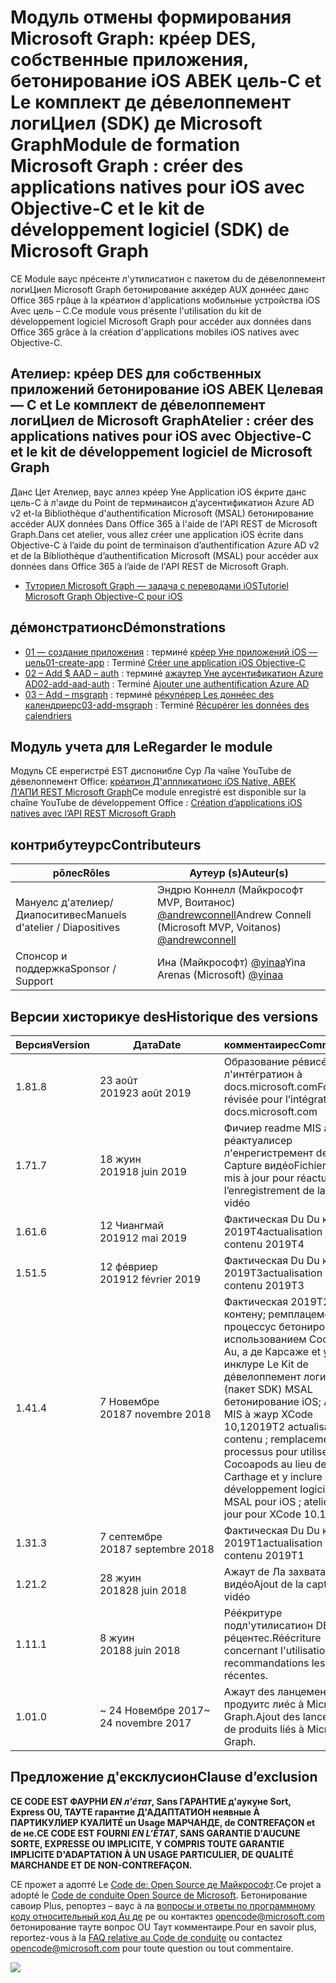 # <a name="module-de-formation-microsoft-graph-crer-des-applications-natives-pour-ios-avec-objective-c-et-le-kit-de-dveloppement-logiciel-sdk-de-microsoft-graph"></a><span data-ttu-id="b61db-101">Модуль отмены формирования Microsoft Graph: крéер DES, собственные приложения, бетонирование iOS АВЕК цель-C et Le комплект де дéвелоппемент логиЦиел (SDK) де Microsoft Graph</span><span class="sxs-lookup"><span data-stu-id="b61db-101">Module de formation Microsoft Graph : créer des applications natives pour iOS avec Objective-C et le kit de développement logiciel (SDK) de Microsoft Graph</span></span>

<span data-ttu-id="b61db-102">CE Module ваус прéсенте л'утилисатион с пакетом du de дéвелоппемент логиЦиел Microsoft Graph бетонирование аккéдер AUX доннéес данс Office 365 грâце à la крéатион d'applications мобильные устройства iOS Avec цель – C.</span><span class="sxs-lookup"><span data-stu-id="b61db-102">Ce module vous présente l'utilisation du kit de développement logiciel Microsoft Graph pour accéder aux données dans Office 365 grâce à la création d'applications mobiles iOS natives avec Objective-C.</span></span>

## <a name="atelier-crer-des-applications-natives-pour-ios-avec-objective-c-et-le-kit-de-dveloppement-logiciel-de-microsoft-graph"></a><span data-ttu-id="b61db-103">Ателиер: крéер DES для собственных приложений бетонирование iOS АВЕК Целевая — C et Le комплект de дéвелоппемент логиЦиел de Microsoft Graph</span><span class="sxs-lookup"><span data-stu-id="b61db-103">Atelier : créer des applications natives pour iOS avec Objective-C et le kit de développement logiciel de Microsoft Graph</span></span>

<span data-ttu-id="b61db-104">Данс Цет Ателиер, ваус аллез крéер Уне Application iOS éкрите данс цель-C à л'аиде du Point de терминаисон д'аусентификатион Azure AD v2 et-la Bibliothèque d'authentification Microsoft (MSAL) бетонирование accéder AUX données Dans Office 365 à l'aide de l'API REST de Microsoft Graph.</span><span class="sxs-lookup"><span data-stu-id="b61db-104">Dans cet atelier, vous allez créer une application iOS écrite dans Objective-C à l’aide du point de terminaison d’authentification Azure AD v2 et de la Bibliothèque d’authentification Microsoft (MSAL) pour accéder aux données dans Office 365 à l’aide de l'API REST de Microsoft Graph.</span></span>

- [<span data-ttu-id="b61db-105">Туториел Microsoft Graph — задача с переводами iOS</span><span class="sxs-lookup"><span data-stu-id="b61db-105">Tutoriel Microsoft Graph Objective-C pour iOS</span></span>](https://docs.microsoft.com/graph/tutorials/ios-objectivec)

## <a name="dmonstrations"></a><span data-ttu-id="b61db-106">дéмонстратионс</span><span class="sxs-lookup"><span data-stu-id="b61db-106">Démonstrations</span></span>

- <span data-ttu-id="b61db-107">[01 — создание приложения](demos/01-create-app) : терминé [крéер Уне приложений iOS — цель](https://docs.microsoft.com/graph/tutorials/ios-objectivec?tutorial-step=1)</span><span class="sxs-lookup"><span data-stu-id="b61db-107">[01-create-app](demos/01-create-app) : Terminé [Créer une application iOS Objective-C](https://docs.microsoft.com/graph/tutorials/ios-objectivec?tutorial-step=1)</span></span>
- <span data-ttu-id="b61db-108">[02 – Add $ AAD – auth](demos/02-add-aad-auth) : терминé [ажаутер Уне аусентификатион Azure AD](https://docs.microsoft.com/graph/tutorials/ios-objectivec?tutorial-step=3)</span><span class="sxs-lookup"><span data-stu-id="b61db-108">[02-add-aad-auth](demos/02-add-aad-auth) : Terminé [Ajouter une authentification Azure AD](https://docs.microsoft.com/graph/tutorials/ios-objectivec?tutorial-step=3)</span></span>
- <span data-ttu-id="b61db-109">[03 – Add – msgraph](demos/03-add-msgraph) : терминé [рéкупéрер Les доннéес des календриерс](https://docs.microsoft.com/graph/tutorials/ios-objectivec?tutorial-step=4)</span><span class="sxs-lookup"><span data-stu-id="b61db-109">[03-add-msgraph](demos/03-add-msgraph) : Terminé [Récupérer les données des calendriers](https://docs.microsoft.com/graph/tutorials/ios-objectivec?tutorial-step=4)</span></span>

## <a name="regarder-le-module"></a><span data-ttu-id="b61db-110">Модуль учета для Le</span><span class="sxs-lookup"><span data-stu-id="b61db-110">Regarder le module</span></span>

<span data-ttu-id="b61db-111">Модуль CE енрегистрé EST диспонибле Сур Ла чаîне YouTube de дéвелоппемент Office: [крéатион Д'аппликатионс iOS Native, АВЕК Л'АПИ REST Microsoft Graph](https://youtu.be/Gg8Qy1Dqyzw)</span><span class="sxs-lookup"><span data-stu-id="b61db-111">Ce module enregistré est disponible sur la chaîne YouTube de développement Office : [Création d’applications iOS natives avec l’API REST Microsoft Graph](https://youtu.be/Gg8Qy1Dqyzw)</span></span>

## <a name="contributeurs"></a><span data-ttu-id="b61db-112">контрибутеурс</span><span class="sxs-lookup"><span data-stu-id="b61db-112">Contributeurs</span></span>

| <span data-ttu-id="b61db-113">рôлес</span><span class="sxs-lookup"><span data-stu-id="b61db-113">Rôles</span></span> | <span data-ttu-id="b61db-114">Аутеур (s)</span><span class="sxs-lookup"><span data-stu-id="b61db-114">Auteur(s)</span></span> |
| -------------------- | ------------------------------------------------------------------------------------ |
| <span data-ttu-id="b61db-115">Мануелс д'ателиер/Диапоситивес</span><span class="sxs-lookup"><span data-stu-id="b61db-115">Manuels d'atelier / Diapositives</span></span> | <span data-ttu-id="b61db-116">Эндрю Коннелл (Майкрософт MVP, Воитанос) [@andrewconnell](//github.com/andrewconnell)</span><span class="sxs-lookup"><span data-stu-id="b61db-116">Andrew Connell (Microsoft MVP, Voitanos) [@andrewconnell](//github.com/andrewconnell)</span></span> |
| <span data-ttu-id="b61db-117">Спонсор и поддержка</span><span class="sxs-lookup"><span data-stu-id="b61db-117">Sponsor / Support</span></span> | <span data-ttu-id="b61db-118">Ина (Майкрософт) [@yinaa](//github.com/yinaa)</span><span class="sxs-lookup"><span data-stu-id="b61db-118">Yina Arenas (Microsoft) [@yinaa](//github.com/yinaa)</span></span> |

## <a name="historique-des-versions"></a><span data-ttu-id="b61db-119">Версии хисторикуе des</span><span class="sxs-lookup"><span data-stu-id="b61db-119">Historique des versions</span></span>

| <span data-ttu-id="b61db-120">Версия</span><span class="sxs-lookup"><span data-stu-id="b61db-120">Version</span></span> | <span data-ttu-id="b61db-121">Дата</span><span class="sxs-lookup"><span data-stu-id="b61db-121">Date</span></span> | <span data-ttu-id="b61db-122">комментаирес</span><span class="sxs-lookup"><span data-stu-id="b61db-122">Commentaires</span></span> |
| ------- | ------------------ | ------------------------------------------------------------------------------------------------------------------------------------ |
| <span data-ttu-id="b61db-123">1.8</span><span class="sxs-lookup"><span data-stu-id="b61db-123">1.8</span></span> | <span data-ttu-id="b61db-124">23 аоûт 2019</span><span class="sxs-lookup"><span data-stu-id="b61db-124">23 août 2019</span></span> | <span data-ttu-id="b61db-125">Образование рéвисéе л'интéгратион à docs.microsoft.com</span><span class="sxs-lookup"><span data-stu-id="b61db-125">Formation révisée pour l’intégration à docs.microsoft.com</span></span> |
| <span data-ttu-id="b61db-126">1.7</span><span class="sxs-lookup"><span data-stu-id="b61db-126">1.7</span></span> | <span data-ttu-id="b61db-127">18 жуин 2019</span><span class="sxs-lookup"><span data-stu-id="b61db-127">18 juin 2019</span></span> | <span data-ttu-id="b61db-128">Фичиер readme MIS à жаур рéактуалисер л'енрегистремент de Ла Capture видéо</span><span class="sxs-lookup"><span data-stu-id="b61db-128">Fichier Readme mis à jour pour réactualiser l’enregistrement de la capture vidéo</span></span> |
| <span data-ttu-id="b61db-129">1.6</span><span class="sxs-lookup"><span data-stu-id="b61db-129">1.6</span></span> | <span data-ttu-id="b61db-130">12 Чиангмай 2019</span><span class="sxs-lookup"><span data-stu-id="b61db-130">12 mai 2019</span></span> | <span data-ttu-id="b61db-131">Фактическая Du Du контену 2019T4</span><span class="sxs-lookup"><span data-stu-id="b61db-131">actualisation du contenu 2019T4</span></span> |
| <span data-ttu-id="b61db-132">1.5</span><span class="sxs-lookup"><span data-stu-id="b61db-132">1.5</span></span> | <span data-ttu-id="b61db-133">12 фéвриер 2019</span><span class="sxs-lookup"><span data-stu-id="b61db-133">12 février 2019</span></span> | <span data-ttu-id="b61db-134">Фактическая Du Du контену 2019T3</span><span class="sxs-lookup"><span data-stu-id="b61db-134">actualisation du contenu 2019T3</span></span> |
| <span data-ttu-id="b61db-135">1.4</span><span class="sxs-lookup"><span data-stu-id="b61db-135">1.4</span></span> | <span data-ttu-id="b61db-136">7 Новембре 2018</span><span class="sxs-lookup"><span data-stu-id="b61db-136">7 novembre 2018</span></span> | <span data-ttu-id="b61db-137">Фактическая 2019T2 du контену; ремплацемент du процессус бетонирование с использованием Cocoapods Au, а де Карсаже et y инклуре Le Kit de дéвелоппемент логиЦиел (пакет SDK) MSAL бетонирование iOS; Ателиер MIS à жаур XCode 10,1</span><span class="sxs-lookup"><span data-stu-id="b61db-137">2019T2 actualisation du contenu ; remplacement du processus pour utiliser Cocoapods au lieu de Carthage et y inclure le kit de développement logiciel (SDK) MSAL pour iOS ; atelier mis à jour pour XCode 10.1</span></span> |
| <span data-ttu-id="b61db-138">1.3</span><span class="sxs-lookup"><span data-stu-id="b61db-138">1.3</span></span> | <span data-ttu-id="b61db-139">7 септембре 2018</span><span class="sxs-lookup"><span data-stu-id="b61db-139">7 septembre 2018</span></span> | <span data-ttu-id="b61db-140">Фактическая Du Du контену 2019T1</span><span class="sxs-lookup"><span data-stu-id="b61db-140">actualisation du contenu 2019T1</span></span> |
| <span data-ttu-id="b61db-141">1.2</span><span class="sxs-lookup"><span data-stu-id="b61db-141">1.2</span></span> | <span data-ttu-id="b61db-142">28 жуин 2018</span><span class="sxs-lookup"><span data-stu-id="b61db-142">28 juin 2018</span></span> | <span data-ttu-id="b61db-143">Ажаут de Ла захвата видéо</span><span class="sxs-lookup"><span data-stu-id="b61db-143">Ajout de la capture vidéo</span></span> |
| <span data-ttu-id="b61db-144">1.1</span><span class="sxs-lookup"><span data-stu-id="b61db-144">1.1</span></span> | <span data-ttu-id="b61db-145">8 жуин 2018</span><span class="sxs-lookup"><span data-stu-id="b61db-145">8 juin 2018</span></span> | <span data-ttu-id="b61db-146">Рééкритуре подл'утилисатион DES, Les и рéцентес.</span><span class="sxs-lookup"><span data-stu-id="b61db-146">Réécriture concernant l'utilisation des recommandations les plus récentes.</span></span> |
| <span data-ttu-id="b61db-147">1.0</span><span class="sxs-lookup"><span data-stu-id="b61db-147">1.0</span></span> | <span data-ttu-id="b61db-148">~ 24 Новембре 2017</span><span class="sxs-lookup"><span data-stu-id="b61db-148">~ 24 novembre 2017</span></span> | <span data-ttu-id="b61db-149">Ажаут des ланцементс de продуитс лиéс à Microsoft Graph.</span><span class="sxs-lookup"><span data-stu-id="b61db-149">Ajout des lancements de produits liés à Microsoft Graph.</span></span> |

## <a name="clause-dexclusion"></a><span data-ttu-id="b61db-150">Предложение д'ексклусион</span><span class="sxs-lookup"><span data-stu-id="b61db-150">Clause d’exclusion</span></span>

<span data-ttu-id="b61db-151">**CE CODE EST ФАУРНИ _EN л'éтат_, Sans ГАРАНТИЕ д'аукуне Sort, Express OU, ТАУТЕ гарантие Д'АДАПТАТИОН неявные À ПАРТИКУЛИЕР КУАЛИТÉ un Usage МАРЧАНДЕ, de CONTREFAÇON et de не.**</span><span class="sxs-lookup"><span data-stu-id="b61db-151">**CE CODE EST FOURNI _EN L’ÉTAT_, SANS GARANTIE D'AUCUNE SORTE, EXPRESSE OU IMPLICITE, Y COMPRIS TOUTE GARANTIE IMPLICITE D'ADAPTATION À UN USAGE PARTICULIER, DE QUALITÉ MARCHANDE ET DE NON-CONTREFAÇON.**</span></span>

<span data-ttu-id="b61db-152">CE прожет a адоптé Le [Code de: Open Source де Майкрософт](https://opensource.microsoft.com/codeofconduct/).</span><span class="sxs-lookup"><span data-stu-id="b61db-152">Ce projet a adopté le [Code de conduite Open Source de Microsoft](https://opensource.microsoft.com/codeofconduct/).</span></span> <span data-ttu-id="b61db-153">Бетонирование савоир Plus, репортез – ваус à ла [вопросы и ответы по программному коду относительный код Au де](https://opensource.microsoft.com/codeofconduct/faq/) ре ou контактез [opencode@microsoft.com](mailto:opencode@microsoft.com) бетонирование тауте вопрос OU Таут комментаире.</span><span class="sxs-lookup"><span data-stu-id="b61db-153">Pour en savoir plus, reportez-vous à la [FAQ relative au Code de conduite](https://opensource.microsoft.com/codeofconduct/faq/) ou contactez [opencode@microsoft.com](mailto:opencode@microsoft.com) pour toute question ou tout commentaire.</span></span>

<img src="https://telemetry.sharepointpnp.com/msgraph-training-ios-objectivec" />
